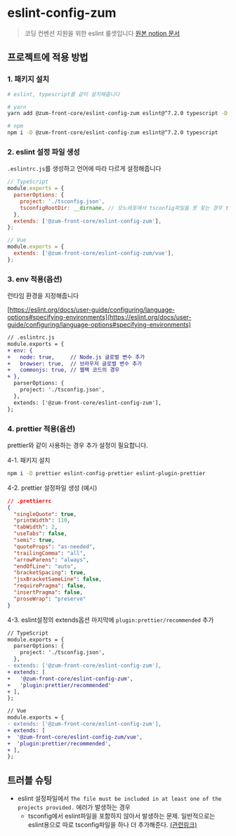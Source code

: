 # eslint-config-zum

> 코딩 컨벤션 지원을 위한 eslint 룰셋입니다
> [원본 notion 문서](https://www.notion.so/zuminternet/eslint-config-zum-eea07212e4234799977949b9cff07461)

## 프로젝트에 적용 방법

### 1. 패키지 설치

```bash
# eslint, typescript를 같이 설치해줍니다

# yarn
yarn add @zum-front-core/eslint-config-zum eslint@^7.2.0 typescript -D

# npm
npm i -D @zum-front-core/eslint-config-zum eslint@^7.2.0 typescript
```

### 2. eslint 설정 파일 생성

`.eslintrc.js`를 생성하고 언어에 따라 다르게 설정해줍니다

```js
// TypeScript
module.exports = {
  parserOptions: {
    project: './tsconfig.json',
    tsconfigRootDir: __dirname, // 모노레포에서 tsconfig파일을 못 찾는 경우 tsconfigRootDir 지정
  },
  extends: ['@zum-front-core/eslint-config-zum'],
};
```

```js
// Vue
module.exports = {
  extends: ['@zum-front-core/eslint-config-zum/vue'],
};
```

### 3. env 적용(옵션)

런타임 환경을 지정해줍니다

[https://eslint.org/docs/user-guide/configuring/language-options#specifying-environments](https://eslint.org/docs/user-guide/configuring/language-options#specifying-environments)

```diff
// .eslintrc.js
module.exports = {
+ env: {
+   node: true,     // Node.js 글로벌 변수 추가
+   browser: true,  // 브라우저 글로벌 변수 추가
+   commonjs: true, // 웹팩 코드의 경우
+ },
  parserOptions: {
    project: './tsconfig.json',
  },
  extends: ['@zum-front-core/eslint-config-zum'],
};
```

### 4. prettier 적용(옵션)

prettier와 같이 사용하는 경우 추가 설정이 필요합니다.

4-1. 패키지 설치

```bash
npm i -D prettier eslint-config-prettier eslint-plugin-prettier
```

4-2. prettier 설정파일 생성 (예시)

```json
// .prettierrc
{
  "singleQuote": true,
  "printWidth": 110,
  "tabWidth": 2,
  "useTabs": false,
  "semi": true,
  "quoteProps": "as-needed",
  "trailingComma": "all",
  "arrowParens": "always",
  "endOfLine": "auto",
  "bracketSpacing": true,
  "jsxBracketSameLine": false,
  "requirePragma": false,
  "insertPragma": false,
  "proseWrap": "preserve"
}
```

4-3. eslint설정의 extends옵션 마지막에 `plugin:prettier/recommended` 추가

```diff
// TypeScript
module.exports = {
  parserOptions: {
    project: './tsconfig.json',
  },
- extends: ['@zum-front-core/eslint-config-zum'],
+ extends: [
+   '@zum-front-core/eslint-config-zum',
+   'plugin:prettier/recommended'
+ ],
};
```

```diff
// Vue
module.exports = {
- extends: ['@zum-front-core/eslint-config-zum'],
+ extends: [
+  '@zum-front-core/eslint-config-zum/vue',
+  'plugin:prettier/recommended',
+ ],
};
```

## 트러블 슈팅

- eslint 설정파일에서 `The file must be included in at least one of the projects provided.` 에러가 발생하는 경우
  - tsconfig에서 eslint파일을 포함하지 않아서 발생하는 문제. 일반적으로는 eslint용으로 따로 tsconfig파일을 하나 더 추가해준다. [(관련링크)](https://github.com/iamturns/eslint-config-airbnb-typescript#i-get-this-error-when-running-eslint-the-file-must-be-included-in-at-least-one-of-the-projects-provided)
